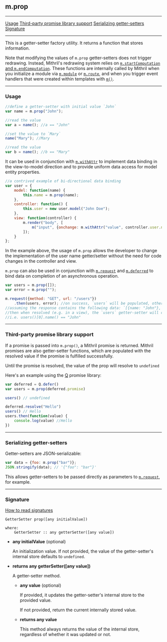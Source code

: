 ## m.prop

---

[Usage](#usage)
[Third-party promise library support](#third-party-promise-library-support)
[Serializing getter-setters](#serializing-getter-setters)
[Signature](#signature)

---

This is a getter-setter factory utility. It returns a function that stores information.

Note that modifying the values of `m.prop` getter-setters does not trigger redrawing. Instead, Mithril's redrawing system relies on [`m.startComputation` and `m.endComputation`](mithril.computation.md). These functions are internally called by Mithril when you initialize a module via [`m.module`](mithril.module.md) or [`m.route`](mithril.route.md), and when you trigger event handlers that were created within templates with [`m()`](mithril.md). 

---

### Usage

```javascript
//define a getter-setter with initial value `John`
var name = m.prop("John");

//read the value
var a = name(); //a == "John"

//set the value to `Mary`
name("Mary"); //Mary

//read the value
var b = name(); //b == "Mary"
```

It can be used in conjunction with [`m.withAttr`](mithril.withattr.md) to implement data binding in the view-to-model direction and to provide uniform data access for model entity properties.

```javascript
//a contrived example of bi-directional data binding
var user = {
	model: function(name) {
		this.name = m.prop(name);
	},
	controller: function() {
		this.user = new user.model("John Doe");
	},
	view: function(controller) {
		m.render("body", [
			m("input", {onchange: m.withAttr("value", controller.user.name), value: controller.user.name()})
		]);
	}
};
```

In the example above, the usage of `m.prop` allows the developer to change the implementation of the user name getter/setter without the need for code changes in the controller and view.

`m.prop` can also be used in conjunction with [`m.request`](mithril.request.md) and [`m.deferred`](mithril.deferred.md) to bind data on completion of an asynchronous operation.

```javascript
var users = m.prop([]);
var error = m.prop("");

m.request({method: "GET", url: "/users"})
	.then(users, error); //on success, `users` will be populated, otherwise `error` will be populated
//assuming the response contains the following data: `[{name: "John"}, {name: "Mary"}]`
//then when resolved (e.g. in a view), the `users` getter-setter will contain a list of User instances
//i.e. users()[0].name() == "John"
```

---

### Third-party promise library support

If a promise is passed into `m.prop()`, a Mithril promise is returned. Mithril promises are also getter-setter functions, which are populated with the resolved value if the promise is fulfilled successfully.

Until the promise is resolved, the value of the prop will resolve to `undefined`

Here's an example using the [Q](https://github.com/kriskowal/q) promise library:

```javascript
var deferred = Q.defer()
var users = m.prop(deferred.promise)

users() // undefined

deferred.resolve("Hello")
users() // Hello
users.then(function(value) {
	console.log(value) //Hello
})
```

---

### Serializing getter-setters

Getter-setters are JSON-serializable:

```javascript
var data = {foo: m.prop("bar")};
JSON.stringify(data); // '{"foo": "bar"}'
```

This allows getter-setters to be passed directly as parameters to [`m.request`](mithril.request.md), for example.

---

### Signature

[How to read signatures](how-to-read-signatures.md)

```clike
GetterSetter prop([any initialValue])

where:
	GetterSetter :: any getterSetter([any value])
```

-	**any initialValue** (optional)

	An initialization value. If not provided, the value of the getter-setter's internal store defaults to `undefined`.

-	**returns any getterSetter([any value])**

	A getter-setter method.

	-	**any value** (optional)

		If provided, it updates the getter-setter's internal store to the provided value.

		If not provided, return the current internally stored value.

	-	**returns any value**

		This method always returns the value of the internal store, regardless of whether it was updated or not.
